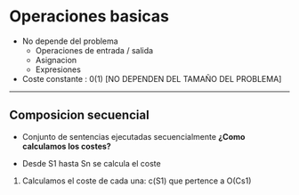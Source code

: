 # Operaciones basicas
 * No depende del problema
    - Operaciones de entrada / salida
    - Asignacion
    - Expresiones
* Coste constante : 0(1) [NO DEPENDEN DEL TAMAÑO DEL PROBLEMA]
-----
## Composicion secuencial

* Conjunto de sentencias ejecutadas secuencialmente
**¿Como calculamos los costes?**
    
- Desde S1 hasta Sn se calcula el coste

1. Calculamos el coste de cada una:
c(S1) que pertence a O(Cs1) 

